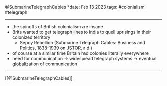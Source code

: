 @SubmarineTelegraphCables
*date: Feb 13 2023
tags: #colonialism #telegraph 

---
- the spinoffs of British colonialism are insane
- Brits wanted to get telegraph lines to India to quell uprisings in their colonized territory
	- Sepoy Rebellion (Submarine Telegraph Cables: Business and Politics, 1838-1939 on JSTOR, n.d.)
- of course at a similar time Britain had colonies literally everywhere
- need for communication -> widespread telegraph systems -> eventual globalization of communication

---
[[@SubmarineTelegraphCables]]
